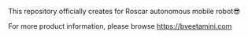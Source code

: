 This repository officially creates for Roscar
autonomous mobile robot😎

For more product information, please
browse https://bveetamini.com
